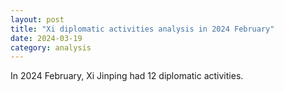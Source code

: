 ```yaml
---
layout: post
title: "Xi diplomatic activities analysis in 2024 February"
date: 2024-03-19
category: analysis
---
```


In 2024 February, Xi Jinping had 12 diplomatic activities.

